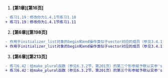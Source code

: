 1. **\[第1章]\[第16页]**

```diff
- 练习1.19：修改你为1.4.1节练习1.10
+ 练习1.19：修改你为1.4.1节练习1.11
```

2. **\[第6章]\[第198页]**

```diff
- 作用于initializer_list对象的begin和end操作类似于vector对应的成员（参见3.4.1节，第195页）
+ 作用于initializer_list对象的begin和end操作类似于vector对应的成员（参见3.4.1节，第95页）
```

3. **\[第6章]\[第213页]**

```diff
- 练习6.42：给make_plural函数（参见6.3.2节，第201页）的第二个形参赋予默认实参's'，利用新版本的函数输出单词success和failure的单数和复数形式。
+ 练习6.42：给make_plural函数（参见6.3.2节，第201页）的第三个形参赋予默认实参's'，利用新版本的函数输出单词success和failure的单数和复数形式。
```
